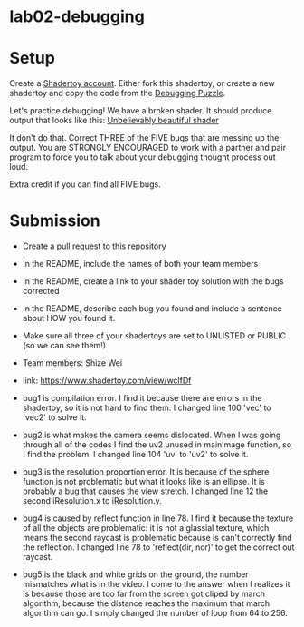 # lab02-debugging

# Setup 

Create a [Shadertoy account](https://www.shadertoy.com/). Either fork this shadertoy, or create a new shadertoy and copy the code from the [Debugging Puzzle](https://www.shadertoy.com/view/flGfRc).

Let's practice debugging! We have a broken shader. It should produce output that looks like this:
[Unbelievably beautiful shader](https://user-images.githubusercontent.com/1758825/200729570-8e10a37a-345d-4aff-8eff-6baf54a32a40.webm)

It don't do that. Correct THREE of the FIVE bugs that are messing up the output. You are STRONGLY ENCOURAGED to work with a partner and pair program to force you to talk about your debugging thought process out loud.

Extra credit if you can find all FIVE bugs.

# Submission
- Create a pull request to this repository
- In the README, include the names of both your team members
- In the README, create a link to your shader toy solution with the bugs corrected
- In the README, describe each bug you found and include a sentence about HOW you found it.
- Make sure all three of your shadertoys are set to UNLISTED or PUBLIC (so we can see them!)

- Team members: Shize Wei
- link: https://www.shadertoy.com/view/wclfDf
- bug1 is compilation error. I find it because there are errors in the shadertoy, so it is not hard to find them. I changed line 100 'vec' to 'vec2' to solve it.
- bug2 is what makes the camera seems dislocated. When I was going through all of the codes I find the uv2 unused in mainImage function, so I find the problem. I changed line 104 'uv' to 'uv2' to solve it.
- bug3 is the resolution proportion error. It is because of the sphere function is not problematic but what it looks like is an ellipse. It is probably a bug that causes the view stretch. I changed line 12 the second iResolution.x to iResolution.y.
- bug4 is caused by reflect function in line 78. I find it because the texture of all the objects are problematic: it is not a glassial texture, which means the second raycast is problematic because is can't correctly find the reflection. I changed line 78 to 'reflect(dir, nor)' to get the correct out raycast.
- bug5 is the black and white grids on the ground, the number mismatches what is in the video. I come to the answer when I realizes it is because those are too far from the screen got cliped by march algorithm, because the distance reaches the maximum that march algorithm can go. I simply changed the number of loop from 64 to 256.

